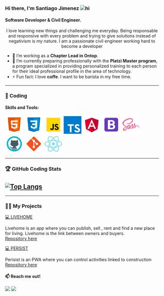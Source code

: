 ### Hi there, I'm Santiago Jimenez <img src="https://user-images.githubusercontent.com/1303154/88677602-1635ba80-d120-11ea-84d8-d263ba5fc3c0.gif" width="28px" alt="hi">

#### Software Developer & Civil Engineer.

<p align='center'>
I love learning new things and challenging me everyday. Being responsable and responsive  with every problem and trying to give solutions instead of negativism is my nature. 
I am a passionate civil engineer working hard to become a developer
</p>

- 🔭 I’m working as a **Chapter Lead in Ontop**.
- 🌱 I’m currently preparing professionally with the **Platzi Master program**, a program specialized in providing personalized training to each person for their ideal professional profile in the area of technology.
- ⚡ Fun fact: I love **coffe**. I want to be barista in my free time.

---

### 🚀 Coding

<h4>Skills and Tools: </h4>
<p align="left">
	<img style="margin: auto;" src="https://raw.githubusercontent.com/sachinverma53121/sachinverma53121/master/icons/html5.png" alt=html5 width="60" height="60"/> 
	<img style="margin: auto;" src="https://raw.githubusercontent.com/sachinverma53121/sachinverma53121/master/icons/css3.png" alt=css3 width="60" height="60"/>
   <img style="margin: auto;" src="https://raw.githubusercontent.com/sachinverma53121/sachinverma53121/master/icons/js.png" alt=javascript width="60" height="60"/>
<img style="margin: auto;" src="https://raw.githubusercontent.com/github/explore/80688e429a7d4ef2fca1e82350fe8e3517d3494d/topics/typescript/typescript.png" alt=angular.p width="58" height="58"/>

  <img style="margin: auto;" src="https://raw.githubusercontent.com/github/explore/80688e429a7d4ef2fca1e82350fe8e3517d3494d/topics/angular/angular.png" alt=angular.p width="60" height="60"/>
   <img style="margin: auto;" src="https://raw.githubusercontent.com/sachinverma53121/sachinverma53121/master/icons/bootstrap.png" alt=bootstrap width="60" height="60"/>

  <img style="margin: auto;" src="https://raw.githubusercontent.com/sachinverma53121/sachinverma53121/master/icons/sass.png" alt=sass width="60" height="60"/>

  <img style="margin: auto;" src="https://raw.githubusercontent.com/sachinverma53121/sachinverma53121/master/icons/github.png" alt=github width="60" height="60"/>
   	<img style="margin: auto;" src="https://raw.githubusercontent.com/sachinverma53121/sachinverma53121/master/icons/git.png" alt=git width="60" height="60"/>
    <img style="margin: auto;" src="https://raw.githubusercontent.com/sachinverma53121/sachinverma53121/master/icons/react.png" alt=react width="60" height="60"/>

</p>

---

### 🏆 GitHub Coding Stats

## [![Top Langs](https://github-readme-stats.vercel.app/api/top-langs/?username=sjimen13&layout=compact&theme=tokyonight)](https://github.com/sjimen13)

---

### 👨‍💻&nbsp;My Projects</h4>

<a href="https://farodev-live-home.herokuapp.com/">💻 LIVEHOME</a>

<p>Livehome is an app where you can publish, sell , rent and find a new place for living. Livehome is the link between owners and buyers. <br>
<a href="https://github.com/faroDev/LiveHome">Repository here</a></p>

<a href="https://persist-3cdd8.web.app/persist/login">💻 PERSIST</a>

<p>Perisist is an PWA where you can control activities linked to construction <br>
<a href="https://gitlab.com/persistgroup/persist-frontend">Repository here</a></p>
<!-- links -->

#### 📫 Reach me out!

<a href="https://www.linkedin.com/in/sjimen13"><img src="https://img.shields.io/badge/linkedin-%230077B5.svg?&style=for-the-badge&logo=linkedin&logoColor=white" /></a>
<a href="mailto:sjimen13@gmail.com?subject=Hola%20Santi"><img src="https://img.shields.io/badge/gmail-%23D14836.svg?&style=for-the-badge&logo=gmail&logoColor=white" /></a>&nbsp;&nbsp;&nbsp;&nbsp;
